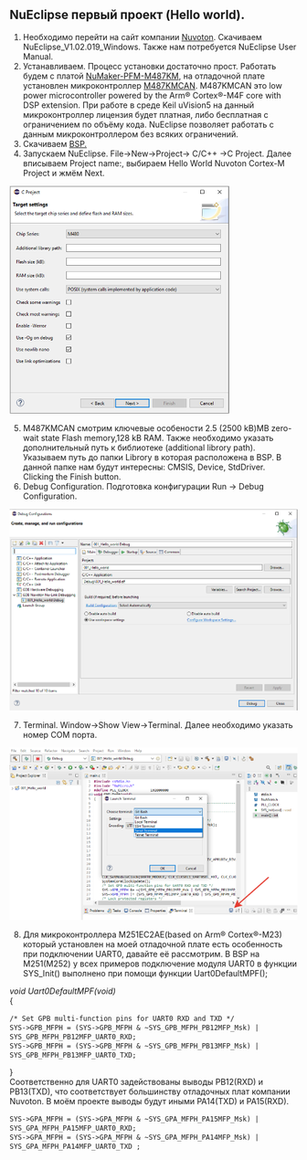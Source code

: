 ## NuEclipse первый проект (Hello world).  

1. Необходимо перейти на сайт компании [Nuvoton](https://www.nuvoton.com/tool-and-software/ide-and-compiler/). Скачиваем NuEclipse_V1.02.019_Windows. Также нам потребуется NuEclipse
User Manual.  
2. Устанавливаем. Процесс установки достаточно прост. Работать будем с платой [NuMaker-PFM-M487KM](https://www.nuvoton.com/board/numaker-pfm-m487km), на отладочной плате установлен микроконтроллер [M487KMCAN](https://www.nuvoton.com/products/microcontrollers/arm-cortex-m4-mcus/m487-ethernet-series/m487kmcan/). M487KMCAN это low power microcontroller powered by the Arm® Cortex®-M4F core with DSP extension. При работе в среде Keil uVision5 на данный микроконтроллер лицензия будет платная, либо бесплатная с ограничением по объёму кода. NuEclipse позволяет работать с данным микроконтроллером без всяких ограничений.  
3. Скачиваем [BSP.](https://github.com/OpenNuvoton/M480BSP)  
4. Запускаем NuEclipse. File->New->Project-> C/C++ ->C Project. Далее вписываем Project name:, выбираем Hello World Nuvoton Cortex-M Project и жмём Next.  

![alt-текст](https://github.com/PivnevNikolay/Nuvoton-Development-Tool/blob/master/photos/013.jpg "NuEclipse hello world")  

5. M487KMCAN смотрим ключевые особености 2.5 (2500 kB)MB zero-wait state Flash memory,128 kB RAM. Также необходимо указать дополнительный путь к библиотеке (additional librory path). Указываем путь до папки Librory в которая расположена в BSP. В данной папке нам будут интересны: CMSIS, Device, StdDriver. Clicking the Finish button.  
6. Debug Configuration. Подготовка конфигурации Run -> Debug Configuration.  

![alt-текст](https://github.com/PivnevNikolay/Nuvoton-Development-Tool/blob/master/photos/014.jpg "NuEclipse hello world")

7. Terminal. Window->Show View->Terminal. Далее необходимо указать номер COM порта.  

![alt-текст](https://github.com/PivnevNikolay/Nuvoton-Development-Tool/blob/master/photos/015.jpg "NuEclipse hello world")  

8. Для микроконтроллера  M251EC2AE(based on Arm® Cortex®-M23) который установлен на моей отладочной плате есть особенность при подключении UART0, давайте её рассмотрим. В BSP на М251(М252) у всех примеров подключение модуля UART0 в функции SYS_Init() выполнено при помощи функции Uart0DefaultMPF();  

*void Uart0DefaultMPF(void)*  
{

    /* Set GPB multi-function pins for UART0 RXD and TXD */
    SYS->GPB_MFPH = (SYS->GPB_MFPH & ~SYS_GPB_MFPH_PB12MFP_Msk) | SYS_GPB_MFPH_PB12MFP_UART0_RXD;
    SYS->GPB_MFPH = (SYS->GPB_MFPH & ~SYS_GPB_MFPH_PB13MFP_Msk) | SYS_GPB_MFPH_PB13MFP_UART0_TXD;

}  
Соответственно для UART0 задействованы выводы PB12(RXD) и PB13(TXD), что соответствует большинству отладочных плат компании Nuvoton. В моём проекте выводы будут иными PA14(TXD) и PA15(RXD).

    SYS->GPA_MFPH = (SYS->GPA_MFPH & ~SYS_GPA_MFPH_PA15MFP_Msk) | SYS_GPA_MFPH_PA15MFP_UART0_RXD;  
    SYS->GPA_MFPH = (SYS->GPA_MFPH & ~SYS_GPA_MFPH_PA14MFP_Msk) | SYS_GPA_MFPH_PA14MFP_UART0_TXD ;  



